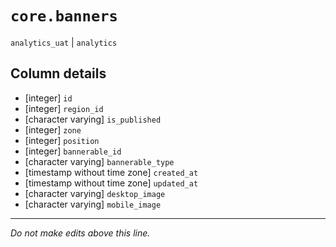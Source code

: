 # `core.banners`
`analytics_uat` | `analytics`

## Column details
* [integer]   `id`
* [integer]   `region_id`
* [character varying] `is_published`
* [integer]   `zone`
* [integer]   `position`
* [integer]   `bannerable_id`
* [character varying] `bannerable_type`
* [timestamp without time zone] `created_at`
* [timestamp without time zone] `updated_at`
* [character varying] `desktop_image`
* [character varying] `mobile_image`

-------------------------------------------------------------------------------
*Do not make edits above this line.*
